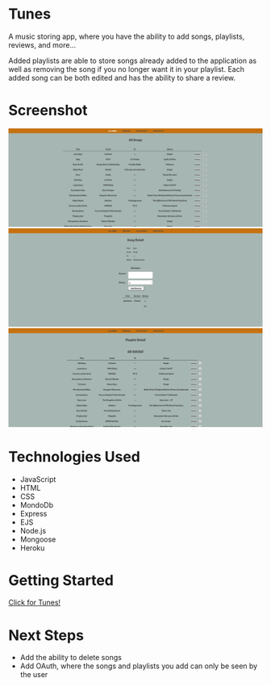 # Tunes

A music storing app, where you have the ability to add songs, playlists, reviews, and more...

Added playlists are able to store songs already added to the application as well as removing the song if you no longer want it in your playlist. Each added song can be both edited and has the ability to share a review. 


# Screenshot

<img src="/public/images/All Songs.png">

<img src="/public/images/Song Details.png">

<img src="/public/images/Playlist Details.png">

# Technologies Used

- JavaScript
- HTML
- CSS
- MondoDb
- Express
- EJS
- Node.js
- Mongoose
- Heroku

# Getting Started

[Click for Tunes!](https://tunes-dfa1282332af.herokuapp.com/)

# Next Steps

- Add the ability to delete songs
- Add OAuth, where the songs and playlists you add can only be seen by the user